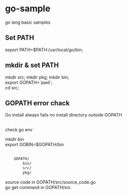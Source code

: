 # go-sample
go lang basic samples

## Set PATH
export PATH=$PATH:/usr/local/go/bin;<br />

## mkdir & set PATH
mkdir src; mkdir pkg; mkdir bin;<br />
export GOPATH=\`pwd\`;<br />
cd src;


## GOPATH error chack
Go install always fails no install directory outside GOPATH<br /><br />

check go env<br />

mkdir bin <br />
export GOBIN=$GOPATH/bin<br /><br />

```html
    GOPATH/
        bin/
        src/
        pkg/
```


source code in GOPATH/src/source_code.go<br />
go get command in GOPATH/src

